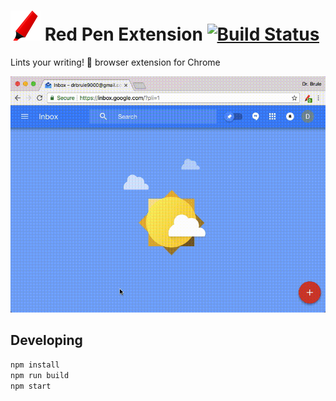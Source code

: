 # ![Icon](https://raw.githubusercontent.com/dbkaplun/red-pen-extension/master/extension/images/red-pen-48.png) Red Pen Extension [![Build Status](https://travis-ci.com/dbkaplun/red-pen-extension.svg?branch=master)](https://travis-ci.com/dbkaplun/red-pen-extension)

Lints your writing! 📝 browser extension for Chrome

![Screencast](https://raw.githubusercontent.com/dbkaplun/red-pen-extension/master/assets/screencast.gif)

## Developing

```sh
npm install
npm run build
npm start
```
